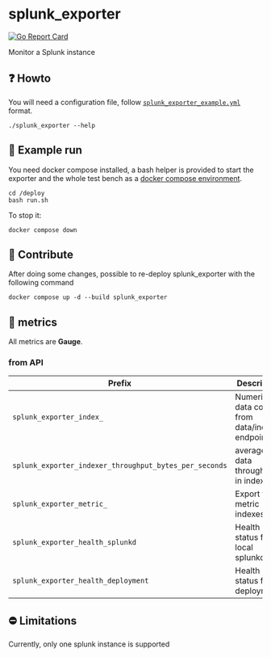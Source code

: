 # splunk_exporter

[![Go Report Card](https://goreportcard.com/badge/github.com/K-Yo/splunk_exporter)](https://goreportcard.com/report/github.com/K-Yo/splunk_exporter)

Monitor a Splunk instance

## ❓ Howto

You will need a configuration file, follow [`splunk_exporter_example.yml`](./splunk_exporter_example.yml) format.

```
./splunk_exporter --help
```

## 🧪 Example run

You need docker compose installed, a bash helper is provided to start the exporter and the whole test bench as a [docker compose environment](./deploy/README.md).

```shell
cd /deploy
bash run.sh
```

To stop it:

```shell
docker compose down
```

## 🙋 Contribute

After doing some changes, possible to re-deploy splunk_exporter with the following command
```shell
docker compose up -d --build splunk_exporter
```

## 📏 metrics

All metrics are **Gauge**.

### from API

| Prefix                                                 | Description                                       |
| ------------------------------------------------------ | ------------------------------------------------- |
| `splunk_exporter_index_`                               | Numerical data coming from data/indexes endpoint. |
| `splunk_exporter_indexer_throughput_bytes_per_seconds` | average data throughput in indexer                |
| `splunk_exporter_metric_`                              | Export from metric indexes                        |
| `splunk_exporter_health_splunkd`                       | Health status from local splunkd                  |
| `splunk_exporter_health_deployment`                    | Health status from deployment                     |

## ⛔ Limitations

Currently, only one splunk instance is supported